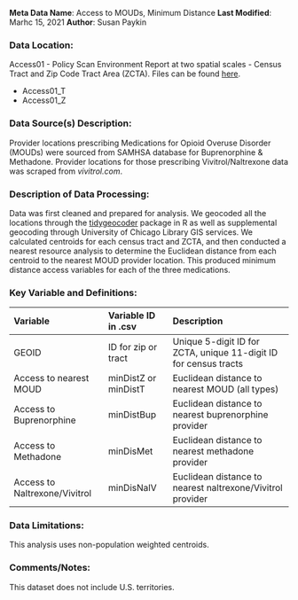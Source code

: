 **Meta Data Name**: Access to MOUDs, Minimum Distance
**Last Modified**: Marhc 15, 2021
**Author**: Susan Paykin 

### Data Location: 
Access01 - Policy Scan Environment Report at two spatial scales - Census Tract and Zip Code Tract Area (ZCTA). Files can be found [here](https://github.com/GeoDaCenter/opioid-policy-scan/tree/master/Policy_Scan/data_final).
* Access01_T  
* Access01_Z  

### Data Source(s) Description:  
Provider locations prescribing Medications for Opioid Overuse Disorder (MOUDs) were sourced from SAMHSA database for Buprenorphine & Methadone. Provider locations for those prescribing Vivitrol/Naltrexone data was scraped from *vivitrol.com*. 

### Description of Data Processing: 
Data was first cleaned and prepared for analysis. We geocoded all the locations through the [tidygeocoder](https://cran.r-project.org/web/packages/tidygeocoder/vignettes/tidygeocoder.html) package in R as well as supplemental geocoding through University of Chicago Library GIS services. We calculated centroids for each census tract and ZCTA, and then conducted a nearest resource analysis to determine the Euclidean distance from each centroid to the nearest MOUD provider location. This produced minimum distance access variables for each of the three medications.

### Key Variable and Definitions:
| Variable | Variable ID in .csv | Description |
|:---------|:--------------------|:------------|
| GEOID | ID for zip or tract | Unique 5-digit ID for ZCTA, unique 11-digit ID for census tracts | 
| Access to nearest MOUD | minDistZ or minDistT | Euclidean distance to nearest MOUD (all types) |
| Access to Buprenorphine | minDistBup | Euclidean distance to nearest buprenorphine provider |
| Access to Methadone | minDisMet | Euclidean distance to nearest methadone provider |
| Access to Naltrexone/Vivitrol | minDisNalV | Euclidean distance to nearest naltrexone/Vivitrol provider |

### Data Limitations:
This analysis uses non-population weighted centroids. 

### Comments/Notes:
This dataset does not include U.S. territories.
